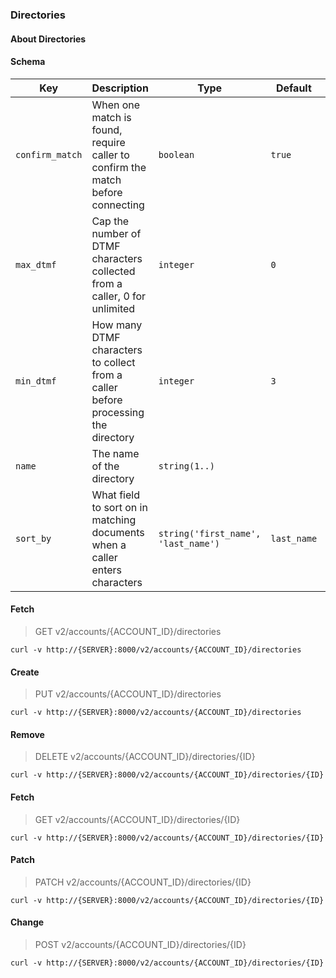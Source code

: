 ### Directories

#### About Directories

#### Schema

Key | Description | Type | Default | Required
--- | ----------- | ---- | ------- | --------
`confirm_match` | When one match is found, require caller to confirm the match before connecting | `boolean` | `true` | `false`
`max_dtmf` | Cap the number of DTMF characters collected from a caller, 0 for unlimited | `integer` | `0` | `false`
`min_dtmf` | How many DTMF characters to collect from a caller before processing the directory | `integer` | `3` | `false`
`name` | The name of the directory | `string(1..)` |   | `true`
`sort_by` | What field to sort on in matching documents when a caller enters characters | `string('first_name', 'last_name')` | `last_name` | `false`


#### Fetch

> GET v2/accounts/{ACCOUNT_ID}/directories

```curl
curl -v http://{SERVER}:8000/v2/accounts/{ACCOUNT_ID}/directories
```

#### Create

> PUT v2/accounts/{ACCOUNT_ID}/directories

```curl
curl -v http://{SERVER}:8000/v2/accounts/{ACCOUNT_ID}/directories
```

#### Remove

> DELETE v2/accounts/{ACCOUNT_ID}/directories/{ID}

```curl
curl -v http://{SERVER}:8000/v2/accounts/{ACCOUNT_ID}/directories/{ID}
```

#### Fetch

> GET v2/accounts/{ACCOUNT_ID}/directories/{ID}

```curl
curl -v http://{SERVER}:8000/v2/accounts/{ACCOUNT_ID}/directories/{ID}
```

#### Patch

> PATCH v2/accounts/{ACCOUNT_ID}/directories/{ID}

```curl
curl -v http://{SERVER}:8000/v2/accounts/{ACCOUNT_ID}/directories/{ID}
```

#### Change

> POST v2/accounts/{ACCOUNT_ID}/directories/{ID}

```curl
curl -v http://{SERVER}:8000/v2/accounts/{ACCOUNT_ID}/directories/{ID}
```

